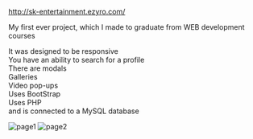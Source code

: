 http://sk-entertainment.ezyro.com/

My first ever project, which I made to graduate from WEB development courses

It was designed to be responsive <br>
You have an ability to search for a profile <br>
There are modals <br>
Galleries <br>
Video pop-ups <br>
Uses BootStrap <br>
Uses PHP <br>
and is connected to a MySQL database <br>

![page1](https://user-images.githubusercontent.com/74195040/110172166-06403080-7dfd-11eb-9006-62eba12051a0.png)
![page2](https://user-images.githubusercontent.com/74195040/110173049-608dc100-7dfe-11eb-88a9-84470df7df12.png)
